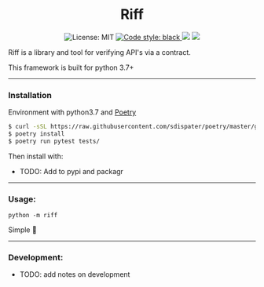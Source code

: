 <h1 align="center">
    Riff
</h1>

<p align="center">
    <img alt="License: MIT" src="https://img.shields.io/apm/l/vim-mode.svg?style=flat">
    <a href="https://github.com/ambv/black">
        <img alt="Code style: black" src="https://img.shields.io/badge/code%20style-black-000000.svg">
    </a>
    <img src="https://img.shields.io/pypi/pyversions/perf.svg?style=flat" />
    <img src="https://img.shields.io/badge/Dependabot-enabled-blue.svg" />
</p>

Riff is a library and tool for verifying API's via a contract.

This framework is built for python 3.7+

---

### Installation

Environment with python3.7 and [Poetry](https://github.com/sdispater/poetry)

```bash
$ curl -sSL https://raw.githubusercontent.com/sdispater/poetry/master/get-poetry.py | python3
$ poetry install
$ poetry run pytest tests/
```

Then install with:

- TODO: Add to pypi and packagr

---

### Usage:

```python3
python -m riff
```

Simple :snake:

--- 

### Development:

- TODO: add notes on development

